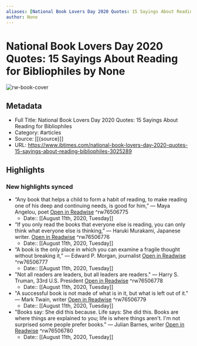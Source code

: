 ```yaml
---
aliases: [National Book Lovers Day 2020 Quotes: 15 Sayings About Reading for Bibliophiles, National Book Lovers Day 2020 Quotes: 15 Sayings About Reading for Bibliophiles]
author: None
---
```

# National Book Lovers Day 2020 Quotes: 15 Sayings About Reading for Bibliophiles by None

![rw-book-cover](https://readwise-assets.s3.amazonaws.com/static/images/article1.be68295a7e40.png)

## Metadata

- Full Title: National Book Lovers Day 2020 Quotes: 15 Sayings About Reading for Bibliophiles
- Category: #articles
- Source: [[{source}]]
- URL: https://www.ibtimes.com/national-book-lovers-day-2020-quotes-15-sayings-about-reading-bibliophiles-3025289

## Highlights
### New highlights synced
- “Any book that helps a child to form a habit of reading, to make reading one of his deep and continuing needs, is good for him,” — Maya Angelou, poet [Open in Readwise](https://readwise.io/open/76506775) ^rw76506775
    - Date:: [[August 11th, 2020, Tuesday]]
- “If you only read the books that everyone else is reading, you can only think what everyone else is thinking,” — Haruki Murakami, Japanese writer. [Open in Readwise](https://readwise.io/open/76506776) ^rw76506776
    - Date:: [[August 11th, 2020, Tuesday]]
- “A book is the only place in which you can examine a fragile thought without breaking it,” — Edward P. Morgan, journalist [Open in Readwise](https://readwise.io/open/76506777) ^rw76506777
    - Date:: [[August 11th, 2020, Tuesday]]
- "Not all readers are leaders, but all leaders are readers." — Harry S. Truman, 33rd U.S. President [Open in Readwise](https://readwise.io/open/76506778) ^rw76506778
    - Date:: [[August 11th, 2020, Tuesday]]
- "A successful book is not made of what is in it, but what is left out of it." — Mark Twain, writer [Open in Readwise](https://readwise.io/open/76506779) ^rw76506779
    - Date:: [[August 11th, 2020, Tuesday]]
- "Books say: She did this because. Life says: She did this. Books are where things are explained to you; life is where things aren't. I'm not surprised some people prefer books." — Julian Barnes, writer [Open in Readwise](https://readwise.io/open/76506780) ^rw76506780
    - Date:: [[August 11th, 2020, Tuesday]]
